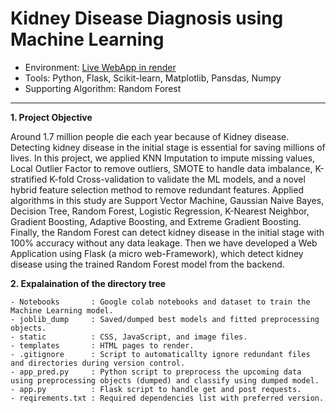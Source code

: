 # Kidney Disease Diagnosis using Machine Learning

- Environment: <a href='https://kidney-disease-diagnosis.onrender.com'> Live WebApp in render<a> </li>
- Tools: Python, Flask, Scikit-learn, Matplotlib, Pansdas, Numpy </li>
- Supporting Algorithm: Random Forest</li>
---
 
 **1. Project Objective**

Around 1.7 million people die each year because of Kidney disease. Detecting kidney disease in the initial stage is essential for saving millions of lives. In this project, we applied KNN Imputation to impute missing values, Local Outlier Factor to remove outliers, SMOTE to handle data imbalance, K-stratified K-fold Cross-validation to validate the ML models, and a novel hybrid feature selection method to remove redundant features. Applied algorithms in this study are Support Vector Machine, Gaussian Naive Bayes, Decision Tree, Random Forest, Logistic Regression, K-Nearest Neighbor, Gradient Boosting, Adaptive Boosting, and Extreme Gradient Boosting. Finally, the Random Forest can detect kidney disease in the initial stage with 100% accuracy without any data leakage. Then we have developed a Web Application using Flask (a micro web-Framework), which detect kidney disease using the trained Random Forest model from the backend.
  
**2. Expalaination of the directory tree**
```
- Notebooks       : Google colab notebooks and dataset to train the Machine Learning model.
- joblib_dump     : Saved/dumped best models and fitted preprocessing objects.
- static          : CSS, JavaScript, and image files.
- templates       : HTML pages to render.
- .gitignore      : Script to automaticallty ignore redundant files and directories during version control.
- app_pred.py     : Python script to preprocess the upcoming data using preprocessing objects (dumped) and classify using dumped model.
- app.py          : Flask script to handle get and post requests.
- reqirements.txt : Required dependencies list with preferred version.
```


